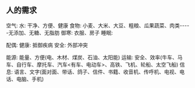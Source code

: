 ## 人的需求
空气:
水: 干净、方便、健康
食物: 小麦、大米、大豆、粗粮、瓜果蔬菜、肉类-----无添加、无糖、无脂肪
御寒: 衣服、房子
睡眠: 

配偶: 
健康: 抵御疾病
安全: 外部冲突

能源: 能量、方便(电、木材、煤炭、石油、太阳能)
运输: 安全、效率(牛车、马车、自行车、摩托车、汽车<有车、电动车>、高铁、飞机、轮船、太空飞船)
信息: 语言、文字(面对面、带话、鸽子、信件、书籍、收音机、传呼机、电视、电话、电脑、手机)